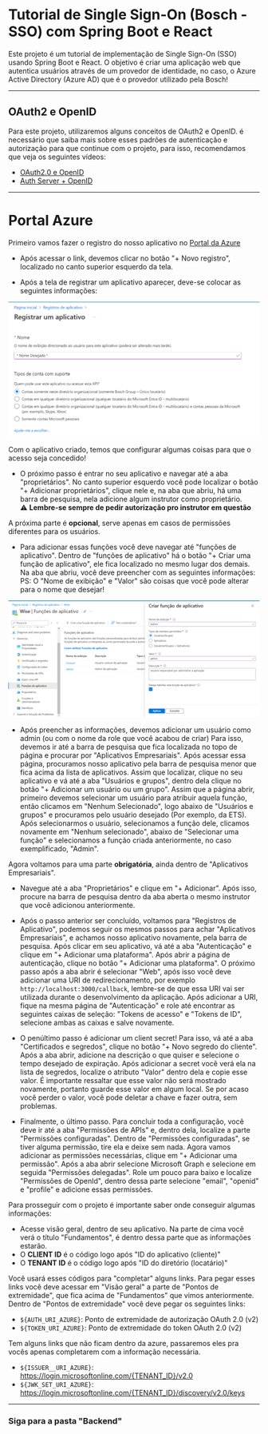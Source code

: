# Tutorial de Single Sign-On (Bosch - SSO) com Spring Boot e React

Este projeto é um tutorial de implementação de Single Sign-On (SSO) usando Spring Boot e React. O objetivo é criar uma aplicação web que autentica usuários através de um provedor de identidade, no caso, o Azure Active Directory (Azure AD) que é o provedor utilizado pela Bosch!

---

## OAuth2 e OpenID

Para este projeto, utilizaremos alguns conceitos de OAuth2 e OpenID. é necessário que saiba mais sobre esses padrões de autenticação e autorização para que continue com o projeto, para isso, recomendamos que veja os seguintes vídeos: 

- [OAuth2.0 e OpenID](https://www.youtube.com/watch?v=68azMcqPpyo)
- [Auth Server + OpenID](https://www.youtube.com/watch?v=hgLKOPHfuis)

---

# Portal Azure 

Primeiro vamos fazer o registro do nosso aplicativo no [Portal da Azure](https://portal.azure.com/#view/Microsoft_AAD_RegisteredApps/ApplicationsListBlade)

- Após acessar o link, devemos clicar no botão "+ Novo registro", localizado no canto superior esquerdo da tela.

- Após a tela de registrar um aplicativo aparecer, deve-se colocar as seguintes informações:
<img src="https://raw.githubusercontent.com/caiofariaas/sso-tutorial/master/assets/novo_aplicativo.png" alt="Diagrama" width="600"/>

Com o aplicativo criado, temos que configurar algumas coisas para que o acesso seja concedido!

- O próximo passo é entrar no seu aplicativo e navegar até a aba "proprietários". No canto superior esquerdo você pode localizar o botão "+ Adicionar proprietários", clique nele e, na aba que abriu, há uma barra de pesquisa, nela adicione algum instrutor como proprietário.  
⚠️ **Lembre-se sempre de pedir autorização pro instrutor em questão**

A próxima parte é **opcional**, serve apenas em casos de permissões diferentes para os usuários.

- Para adicionar essas funções você deve navegar até "funções de aplicativo". Dentro de "funções de aplicativo" há o botão "+ Criar uma função de aplicativo", ele fica localizado no mesmo lugar dos demais. Na aba que abriu, você deve preencher com as seguintes informações:  
PS: O "Nome de exibição" e "Valor" são coisas que você pode alterar para o nome que desejar!
<img src="https://raw.githubusercontent.com/caiofariaas/sso-tutorial/master/assets/adm.png" alt="Diagrama" width="600"/>   

- Após preencher as informações, devemos adicionar um usuário como admin (ou com o nome da role que você acabou de criar)
Para isso, devemos ir até a barra de pesquisa que fica localizada no topo de página e procurar por "Aplicativos Empresariais". Após acessar essa página, procuramos nosso aplicativo pela barra de pesquisa menor que fica acima da lista de aplicativos. Assim que localizar, clique no seu aplicativo e vá até a aba "Usuários e grupos", dentro dela clique no botão "+ Adicionar um usuário ou um grupo". Assim que a página abrir, primeiro devemos selecionar um usuário para atribuir aquela função, então clicamos em "Nenhum Selecionado", logo abaixo de "Usuários e grupos" e procuramos pelo usuário desejado (Por exemplo, da ETS). Após selecionarmos o usuário, selecionamos a função dele, clicamos novamente em "Nenhum selecionado", abaixo de "Selecionar uma função" e selecionamos a função criada anteriormente, no caso exemplificado, "Admin".

Agora voltamos para uma parte **obrigatória**, ainda dentro de "Aplicativos Empresariais".

- Navegue até a aba "Proprietários" e clique em "+ Adicionar". Após isso, procure na barra de pesquisa dentro da aba aberta o mesmo instrutor que você adicionou anteriormente.

- Após o passo anterior ser concluído, voltamos para "Registros de Aplicativo", podemos seguir os mesmos passos para achar "Aplicativos Empresariais", e achamos nosso aplicativo novamente, pela barra de pesquisa. Após clicar em seu aplicativo, vá até a aba "Autenticação" e clique em "+ Adicionar uma plataforma". Após abrir a página de autenticação, clique no botão "+ Adicionar uma plataforma". O próximo passo após a aba abrir é selecionar "Web", após isso você deve adicionar uma URI de redirecionamento, por exemplo `http://localhost:3000/callback`, lembre-se de que essa URI vai ser utilizada durante o desenvolvimento da aplicação. Após adicionar a URI, fique na mesma página de "Autenticação" e role até encontrar as seguintes caixas de seleção: "Tokens de acesso" e "Tokens de ID", selecione ambas as caixas e salve novamente.

- O penúltimo passo é adicionar um client secret! Para isso, vá até a aba "Certificados e segredos", clique no botão "+ Novo segredo do cliente". Após a aba abrir, adicione na descrição o que quiser e selecione o tempo desejado de expiração. Após adicionar a secret você verá ela na lista de segredos, localize o atributo "Valor" dentro dela e copie esse valor. É importante ressaltar que esse valor não será mostrado novamente, portanto guarde esse valor em algum local. Se por acaso você perder o valor, você pode deletar a chave e fazer outra, sem problemas.

- Finalmente, o último passo. Para concluir toda a configuração, você deve ir até a aba "Permissões de APIs" e, dentro dela, localize a parte "Permissões configuradas". Dentro de "Permissões configuradas", se tiver alguma permissão, tire ela e deixe sem nada. Agora vamos adicionar as permissões necessárias, clique em "+ Adicionar uma permissão". Após a aba abrir selecione Microsoft Graph e selecione em seguida "Permissões delegadas".  Role um pouco para baixo e localize "Permissões de OpenId", dentro dessa parte selecione "email", "openid" e "profile" e adicione essas permissões.


Para prosseguir com o projeto é importante saber onde conseguir algumas informações:
- Acesse visão geral, dentro de seu aplicativo. Na parte de cima você verá o título "Fundamentos", é dentro dessa parte que as informações estarão.
- O **CLIENT ID** é o código logo após "ID do aplicativo (cliente)"
- O **TENANT ID** é o código logo após "ID do diretório (locatário)"

Você usará esses códigos para "completar" alguns links. Para pegar esses links você deve acessar em "Visão geral" a parte de "Pontos de extremidade", que fica acima de "Fundamentos" que vimos anteriormente. Dentro de "Pontos de extremidade" você deve pegar os seguintes links:
- `${AUTH_URI_AZURE}`: Ponto de extremidade de autorização OAuth 2.0 (v2) 
- `${TOKEN_URI_AZURE}`: Ponto de extremidade do token OAuth 2.0 (v2) 

Tem alguns links que não ficam dentro da azure, passaremos eles pra vocês apenas completarem com a informação necessária.
- `${ISSUER__URI_AZURE}`: https://login.microsoftonline.com/{TENANT_ID}/v2.0
- `${JWK_SET_URI_AZURE}`: https://login.microsoftonline.com/{TENANT_ID}/discovery/v2.0/keys

---

### Siga para a pasta "Backend"
